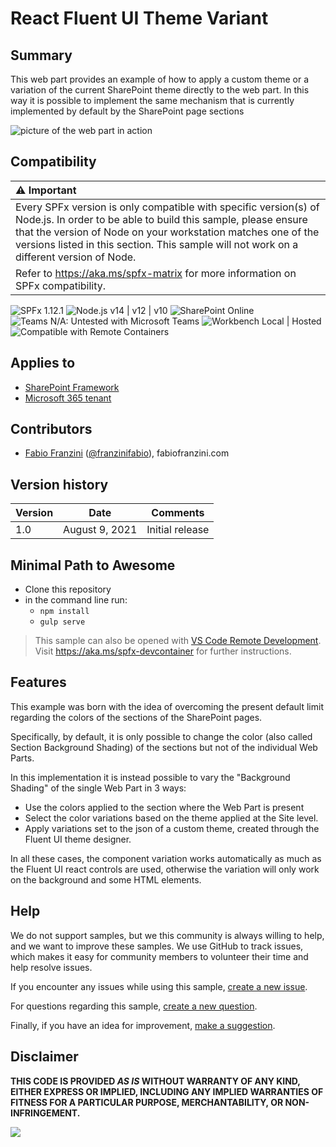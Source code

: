# React Fluent UI Theme Variant

## Summary
This web part provides an example of how to apply a custom theme or a variation of the current SharePoint theme directly to the web part.
In this way it is possible to implement the same mechanism that is currently implemented by default by the SharePoint page sections

![picture of the web part in action](assets/preview.gif)

## Compatibility

| :warning: Important          |
|:---------------------------|
| Every SPFx version is only compatible with specific version(s) of Node.js. In order to be able to build this sample, please ensure that the version of Node on your workstation matches one of the versions listed in this section. This sample will not work on a different version of Node.|
|Refer to <https://aka.ms/spfx-matrix> for more information on SPFx compatibility.   |

![SPFx 1.12.1](https://img.shields.io/badge/SPFx-1.12.1-green.svg)
![Node.js v14 | v12 | v10](https://img.shields.io/badge/Node.js-v14%20%7C%20v12%20%7C%20v10-green.svg) 
![SharePoint Online](https://img.shields.io/badge/SharePoint-Online-yellow.svg)
![Teams N/A: Untested with Microsoft Teams](https://img.shields.io/badge/Teams-N%2FA-lightgrey.svg "Untested with Microsoft Teams") 
![Workbench Local | Hosted](https://img.shields.io/badge/Workbench-Local%20%7C%20Hosted-green.svg)
![Compatible with Remote Containers](https://img.shields.io/badge/Remote%20Containers-Compatible-green.svg)

## Applies to

* [SharePoint Framework](https://learn.microsoft.com/sharepoint/dev/spfx/sharepoint-framework-overview)
* [Microsoft 365 tenant](https://learn.microsoft.com/sharepoint/dev/spfx/set-up-your-development-environment)

## Contributors

* [Fabio Franzini](https://www.linkedin.com/in/fabiofranzini/) ([@franzinifabio](https://twitter.com/franzinifabio)), fabiofranzini.com

## Version history

Version|Date|Comments
-------|----|--------
1.0|August 9, 2021|Initial release

## Minimal Path to Awesome

* Clone this repository
* in the command line run:
  * `npm install`
  * `gulp serve`

>  This sample can also be opened with [VS Code Remote Development](https://code.visualstudio.com/docs/remote/remote-overview). Visit https://aka.ms/spfx-devcontainer for further instructions.

## Features

This example was born with the idea of overcoming the present default limit regarding the colors of the sections of the SharePoint pages.

Specifically, by default, it is only possible to change the color (also called Section Background Shading) of the sections but not of the individual Web Parts.

In this implementation it is instead possible to vary the "Background Shading" of the single Web Part in 3 ways:
* Use the colors applied to the section where the Web Part is present
* Select the color variations based on the theme applied at the Site level.
* Apply variations set to the json of a custom theme, created through the Fluent UI theme designer.

In all these cases, the component variation works automatically as much as the Fluent UI react controls are used, otherwise the variation will only work on the background and some HTML elements.

## Help

We do not support samples, but we this community is always willing to help, and we want to improve these samples. We use GitHub to track issues, which makes it easy for  community members to volunteer their time and help resolve issues.

If you encounter any issues while using this sample, [create a new issue](https://github.com/pnp/sp-dev-fx-webparts/issues/new?assignees=&labels=Needs%3A+Triage+%3Amag%3A%2Ctype%3Abug-suspected%2Csample%3A%20react-fluentui-theme-variant&template=bug-report.yml&sample=react-fluentui-theme-variant&authors=@fabiofranzini&title=react-fluentui-theme-variant%20-%20).

For questions regarding this sample, [create a new question](https://github.com/pnp/sp-dev-fx-webparts/issues/new?assignees=&labels=Needs%3A+Triage+%3Amag%3A%2Ctype%3Aquestion%2Csample%3A%20react-fluentui-theme-variant&template=question.yml&sample=react-fluentui-theme-variant&authors=@fabiofranzini&title=react-fluentui-theme-variant%20-%20).

Finally, if you have an idea for improvement, [make a suggestion](https://github.com/pnp/sp-dev-fx-webparts/issues/new?assignees=&labels=Needs%3A+Triage+%3Amag%3A%2Ctype%3Aenhancement%2Csample%3A%20react-fluentui-theme-variant&template=question.yml&sample=react-fluentui-theme-variant&authors=@fabiofranzini&title=react-fluentui-theme-variant%20-%20).

## Disclaimer

**THIS CODE IS PROVIDED *AS IS* WITHOUT WARRANTY OF ANY KIND, EITHER EXPRESS OR IMPLIED, INCLUDING ANY IMPLIED WARRANTIES OF FITNESS FOR A PARTICULAR PURPOSE, MERCHANTABILITY, OR NON-INFRINGEMENT.**


<img src="https://pnptelemetry.azurewebsites.net/sp-dev-fx-webparts/samples/react-fluentui-theme-variant" />